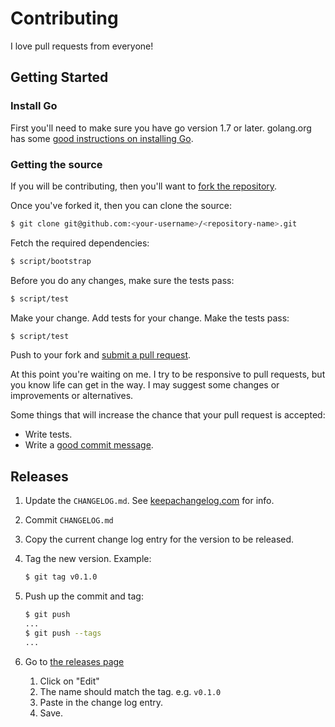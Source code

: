 Contributing
============

I love pull requests from everyone!

Getting Started
---------------

### Install Go

First you'll need to make sure you have go version 1.7 or later. golang.org has some [good instructions on installing Go](https://golang.org/doc/install).

### Getting the source

If you will be contributing, then you'll want to [fork the repository](https://help.github.com/articles/fork-a-repo/).

Once you've forked it, then you can clone the source:

``` sh
$ git clone git@github.com:<your-username>/<repository-name>.git
```

Fetch the required dependencies:

``` sh
$ script/bootstrap
```

Before you do any changes, make sure the tests pass:

``` sh
$ script/test
```

Make your change. Add tests for your change. Make the tests pass:

``` sh
$ script/test
```

Push to your fork and [submit a pull request](https://help.github.com/articles/creating-a-pull-request/).

At this point you're waiting on me. I try to be responsive to pull requests, but you know life can get in the way. I may suggest some changes or improvements or alternatives.

Some things that will increase the chance that your pull request is accepted:

-   Write tests.
-   Write a [good commit message](http://tbaggery.com/2008/04/19/a-note-about-git-commit-messages.html).

Releases
--------

1.  Update the `CHANGELOG.md`. See [keepachangelog.com](http://keepachangelog.com/) for info.
2.  Commit `CHANGELOG.md`
3.  Copy the current change log entry for the version to be released.
4.  Tag the new version. Example:

    ``` sh
    $ git tag v0.1.0
    ```

5.  Push up the commit and tag:

    ``` sh
    $ git push
    ...
    $ git push --tags
    ...
    ```

6.  Go to [the releases page](https://github.com/docwhat/temple/releases)
    1.  Click on "Edit"
    2.  The name should match the tag. e.g. `v0.1.0`
    2.  Paste in the change log entry.
    3.  Save.
